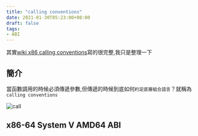 ```yaml
---
title: "calling conventions"
date: 2021-01-30T05:23:00+08:00
draft: false
tags:
- ABI
---
```


其實[wiki x86 calling conventions](https://en.wikipedia.org/wiki/X86_calling_conventions#cdecl)寫的很完整,我只是整理一下

## 簡介

當函數調用的時候必須傳遞參數,但傳遞的時候到底如何`約定底層組合語言`？就稱為`calling conventions`

![call](../calling.drawio.svg)



 
## x86-64 System V AMD64 ABI

 